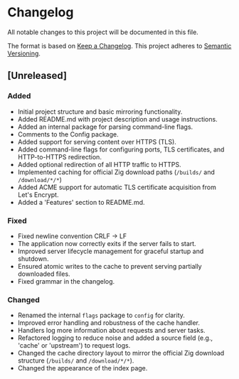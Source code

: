 # Changelog
All notable changes to this project will be documented in this file.

The format is based on [Keep a Changelog](https://keepachangelog.com/en/1.1.0/).
This project adheres to [Semantic Versioning](https://semver.org/spec/v2.0.0.html).

## [Unreleased]
### Added
- Initial project structure and basic mirroring functionality.
- Added README.md with project description and usage instructions.
- Added an internal package for parsing command-line flags.
- Comments to the Config package.
- Added support for serving content over HTTPS (TLS).
- Added command-line flags for configuring ports, TLS certificates, and HTTP-to-HTTPS redirection.
- Added optional redirection of all HTTP traffic to HTTPS.
- Implemented caching for official Zig download paths (`/builds/` and `/download/*/*`)
- Added ACME support for automatic TLS certificate acquisition from Let's Encrypt.
- Added a 'Features' section to README.md.

### Fixed
- Fixed newline convention CRLF -> LF
- The application now correctly exits if the server fails to start.
- Improved server lifecycle management for graceful startup and shutdown.
- Ensured atomic writes to the cache to prevent serving partially downloaded files.
- Fixed grammar in the changelog.

### Changed
- Renamed the internal `flags` package to `config` for clarity.
- Improved error handling and robustness of the cache handler.
- Handlers log more information about requests and server tasks.
- Refactored logging to reduce noise and added a source field (e.g., 'cache' or 'upstream') to request logs.
- Changed the cache directory layout to mirror the official Zig download structure (`/builds/` and `/download/*/*`).
- Changed the appearance of the index page.
